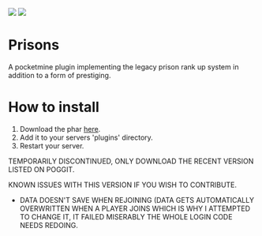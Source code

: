 <a href="https://poggit.pmmp.io/p/Prisons"><img src="https://poggit.pmmp.io/shield.dl.total/Prisons"></a> <a href="https://poggit.pmmp.io/p/Prisons"><img src="https://poggit.pmmp.io/shield.state/Prisons"></a>

# Prisons
A pocketmine plugin implementing the legacy prison rank up system in addition to a form of prestiging.

# How to install
1. Download the phar [here](https://poggit.pmmp.io/p/Prisons).
2. Add it to your servers 'plugins' directory.
3. Restart your server.

TEMPORARILY DISCONTINUED, ONLY DOWNLOAD THE RECENT VERSION LISTED ON POGGIT.

KNOWN ISSUES WITH THIS VERSION IF YOU WISH TO CONTRIBUTE.
- DATA DOESN'T SAVE WHEN REJOINING (DATA GETS AUTOMATICALLY OVERWRITTEN WHEN A PLAYER JOINS WHICH IS WHY I ATTEMPTED TO CHANGE IT, IT FAILED MISERABLY THE WHOLE LOGIN CODE NEEDS REDOING.


